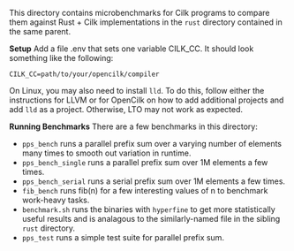 This directory contains microbenchmarks for Cilk programs to compare them against Rust + Cilk implementations in the `rust` directory contained in the same parent.

**Setup**
Add a file .env that sets one variable CILK\_CC. It should look something like the following:
```
CILK_CC=path/to/your/opencilk/compiler
```
On Linux, you may also need to install `lld`. To do this, follow either the instructions for LLVM or for OpenCilk on how to add additional projects and add `lld` as a project. Otherwise, LTO may not work as expected.

**Running Benchmarks**
There are a few benchmarks in this directory:
- `pps_bench` runs a parallel prefix sum over a varying number of elements many times to smooth out variation in runtime.
- `pps_bench_single` runs a parallel prefix sum over 1M elements a few times.
- `pps_bench_serial` runs a serial prefix sum over 1M elements a few times.
- `fib_bench` runs fib(n) for a few interesting values of n to benchmark work-heavy tasks.
- `benchmark.sh` runs the binaries with `hyperfine` to get more statistically useful results and is analagous to the similarly-named file in the sibling `rust` directory.
- `pps_test` runs a simple test suite for parallel prefix sum.

